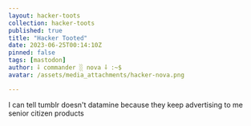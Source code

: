 ```yaml
---
layout: hacker-toots
collection: hacker-toots
published: true
title: "Hacker Tooted"
date: 2023-06-25T00:14:10Z
pinned: false
tags: [mastodon]
author: ⸸ commander ░ nova ⸸ :~$
avatar: /assets/media_attachments/hacker-nova.png

---
```


<p>I can tell tumblr doesn&#39;t datamine because they keep advertising to me senior citizen products</p>


